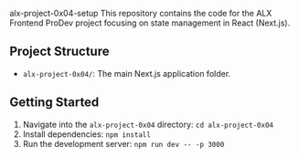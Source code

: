 alx-project-0x04-setup
This repository contains the code for the ALX Frontend ProDev project focusing on state management in React (Next.js).

## Project Structure

- `alx-project-0x04/`: The main Next.js application folder.

## Getting Started

1. Navigate into the `alx-project-0x04` directory:
   `cd alx-project-0x04`
2. Install dependencies:
   `npm install`
3. Run the development server:
   `npm run dev -- -p 3000`
